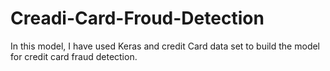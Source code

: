 # Creadi-Card-Froud-Detection
In this model, I have used Keras and credit Card data set to build the model for credit card fraud detection.
